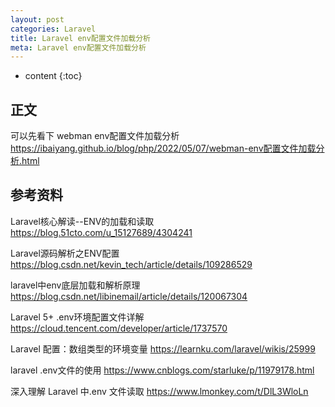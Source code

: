 ```yaml
---
layout: post
categories: Laravel
title: Laravel env配置文件加载分析
meta: Laravel env配置文件加载分析
---
```

* content
{:toc}

## 正文

可以先看下 webman env配置文件加载分析 <https://ibaiyang.github.io/blog/php/2022/05/07/webman-env配置文件加载分析.html>


## 参考资料

Laravel核心解读--ENV的加载和读取 <https://blog.51cto.com/u_15127689/4304241>

Laravel源码解析之ENV配置 <https://blog.csdn.net/kevin_tech/article/details/109286529>

laravel中env底层加载和解析原理 <https://blog.csdn.net/libinemail/article/details/120067304>

Laravel 5+ .env环境配置文件详解 <https://cloud.tencent.com/developer/article/1737570>

Laravel 配置：数组类型的环境变量 <https://learnku.com/laravel/wikis/25999>

laravel .env文件的使用 <https://www.cnblogs.com/starluke/p/11979178.html>

深入理解 Laravel 中.env 文件读取 <https://www.lmonkey.com/t/DlL3WloLn>








